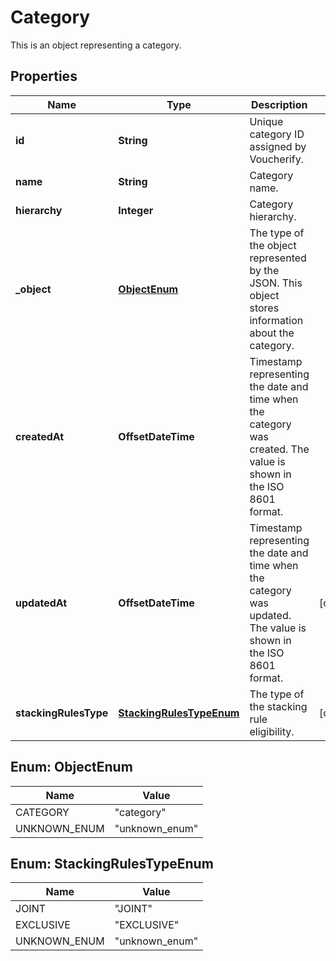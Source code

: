 

# Category

This is an object representing a category.

## Properties

| Name | Type | Description | Notes |
|------------ | ------------- | ------------- | -------------|
|**id** | **String** | Unique category ID assigned by Voucherify. |  |
|**name** | **String** | Category name. |  |
|**hierarchy** | **Integer** | Category hierarchy. |  |
|**_object** | [**ObjectEnum**](#ObjectEnum) | The type of the object represented by the JSON. This object stores information about the category. |  |
|**createdAt** | **OffsetDateTime** | Timestamp representing the date and time when the category was created. The value is shown in the ISO 8601 format. |  |
|**updatedAt** | **OffsetDateTime** | Timestamp representing the date and time when the category was updated. The value is shown in the ISO 8601 format. |  [optional] |
|**stackingRulesType** | [**StackingRulesTypeEnum**](#StackingRulesTypeEnum) | The type of the stacking rule eligibility. |  [optional] |



## Enum: ObjectEnum

| Name | Value |
|---- | -----|
| CATEGORY | &quot;category&quot; |
| UNKNOWN_ENUM | &quot;unknown_enum&quot; |



## Enum: StackingRulesTypeEnum

| Name | Value |
|---- | -----|
| JOINT | &quot;JOINT&quot; |
| EXCLUSIVE | &quot;EXCLUSIVE&quot; |
| UNKNOWN_ENUM | &quot;unknown_enum&quot; |



